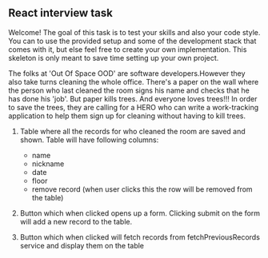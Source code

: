## React interview task

Welcome! The goal of this task is to test your skills and also your code style.
You can to use the provided setup and some of the development stack that comes with it,
but else feel free to create your own implementation. This skeleton is only meant to save time setting up your own project.

The folks at 'Out Of Space OOD' are software developers.However they also take turns cleaning the whole office.
There's a paper on the wall where the person who last cleaned the room signs his name and checks that he has done his 'job'.
But paper kills trees. And everyone loves trees!!! In order to save the trees, they are calling for a HERO
who can write a work-tracking application to help them sign up for cleaning without having to kill trees.

1. Table where all the records for who cleaned the room are saved and shown. Table will have following columns:
    * name
    * nickname
    * date
    * floor
    * remove record (when user clicks this the row will be removed from the table)
	
2. Button which when clicked opens up a form. Clicking submit on the form will add a new record to the table.

3. Button which when clicked will fetch records from fetchPreviousRecords service and display them on the table
